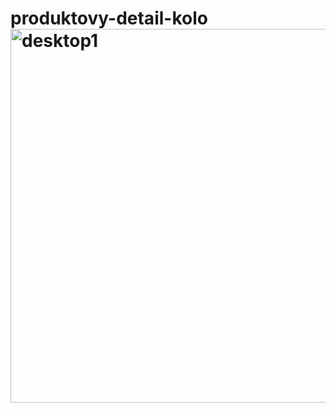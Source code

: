 # produktovy-detail-kolo<img width="598" alt="desktop1" src="https://github.com/SedlakovaLucie/produktovy-detail-kolo/assets/134392445/618d05e9-3cf1-4680-bc3d-14fc7174e89c">

